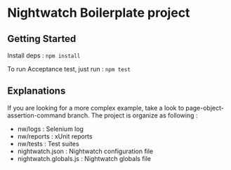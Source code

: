 # Nightwatch Boilerplate project

## Getting Started

Install deps :
`npm install`

To run Acceptance test, just run :
`npm test`

## Explanations

If you are looking for a more complex example, take a look to page-object-assertion-command branch.
The project is organize as following :
 * nw/logs : Selenium log
 * nw/reports : xUnit reports
 * nw/tests : Test suites
 * nightwatch.json : Nightwatch configuration file
 * nightwatch.globals.js : Nightwatch globals file
